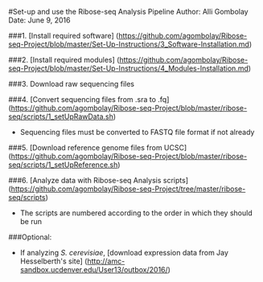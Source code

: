 #Set-up and use the Ribose-seq Analysis Pipeline
Author: Alli Gombolay  
Date: June 9, 2016

###1. [Install required software] (https://github.com/agombolay/Ribose-seq-Project/blob/master/Set-Up-Instructions/3_Software-Installation.md)

###2. [Install required modules] (https://github.com/agombolay/Ribose-seq-Project/blob/master/Set-Up-Instructions/4_Modules-Installation.md)

###3. Download raw sequencing files

###4. [Convert sequencing files from .sra to .fq] (https://github.com/agombolay/Ribose-seq-Project/blob/master/ribose-seq/scripts/1_setUpRawData.sh)
* Sequencing files must be converted to FASTQ file format if not already

###5. [Download reference genome files from UCSC] (https://github.com/agombolay/Ribose-seq-Project/blob/master/ribose-seq/scripts/1_setUpReference.sh)

###6. [Analyze data with Ribose-seq Analysis scripts] (https://github.com/agombolay/Ribose-seq-Project/tree/master/ribose-seq/scripts)
* The scripts are numbered according to the order in which they should be run

###Optional:
* If analyzing *S. cerevisiae*, [download expression data from Jay Hesselberth's site] (http://amc-sandbox.ucdenver.edu/User13/outbox/2016/)
